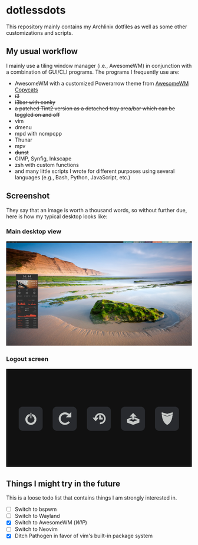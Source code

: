 # dotlessdots

This repository mainly contains my Archlinix dotfiles as well as some other customizations and scripts.

## My usual workflow

I mainly use a tiling window manager (i.e., AwesomeWM) in conjunction with a combination of GUI/CLI programs. The programs I frequently use are:

+ AwesomeWM with a customized Powerarrow theme from [AwesomeWM Copycats](https://github.com/lcpz/awesome-copycats)
+ ~~i3~~
+ ~~i3bar with conky~~
+ ~~a patched Tint2 version as a detached tray area/bar which can be toggled on and off~~
+ vim 
+ dmenu
+ mpd with ncmpcpp
+ Thunar
+ mpv
+ ~~dunst~~
+ GIMP, Synfig, Inkscape
+ zsh with custom functions
+ and many little scripts I wrote for different purposes using several languages (e.g., Bash, Python, JavaScript, etc.)

## Screenshot

They say that an image is worth a thousand words, so without further due, here is how my typical desktop looks like:

### Main desktop view

![Screenshot](https://raw.githubusercontent.com/bbarcesaj125/dotlessdots/master/Screenshot.png)

### Logout screen

![Screenshot-logout](https://raw.githubusercontent.com/bbarcesaj125/dotlessdots/master/Screenshot-logout.png)

## Things I might try in the future

This is a loose todo list that contains things I am strongly interested in. 

- [ ] Switch to bspwm
- [ ] Switch to Wayland
- [x] Switch to AwesomeWM (*WIP*)
- [ ] Switch to Neovim
- [x] Ditch Pathogen in favor of vim's built-in package system
